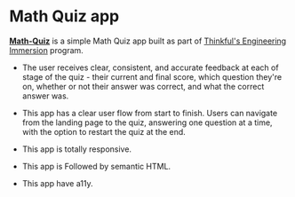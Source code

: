 # Math Quiz app

**[Math-Quiz](https://max7586.github.io/quiz-app/)** is a simple Math Quiz app built as part of [Thinkful's Engineering Immersion](https://www.thinkful.com/bootcamp/web-development/full-time/) program.

* The user receives clear, consistent, and accurate feedback at each of stage of the quiz - their current and final score, which question they're on, whether or not their answer was correct, and what the correct answer was.

* This app has a clear user flow from start to finish. Users can navigate from the landing page to the quiz, answering one question at a time, with the option to restart the quiz at the end.

* This app is totally responsive. 
* This app is Followed by semantic HTML.
* This app have a11y.


